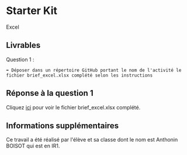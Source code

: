 # Starter Kit

Excel

## Livrables

Question 1 :

```
➡️ Déposer dans un répertoire GitHub portant le nom de l'activité le fichier brief_excel.xlsx complété selon les instructions
```

## Réponse à la question 1

Cliquez [ici](https://juleshaag-my.sharepoint.com/:x:/g/personal/anthonin_boisot_juleshaag_onmicrosoft_com/ESsjcWHuffJLo6F_0jwe9ukBhaDDs7tipQA4XSCjLQwoZQ?e=rqmyqU) pour voir le fichier brief_excel.xlsx complété.

## Informations supplémentaires

Ce travail a été réalisé par l'élève et sa classe dont le nom est Anthonin BOISOT qui est en IR1.
